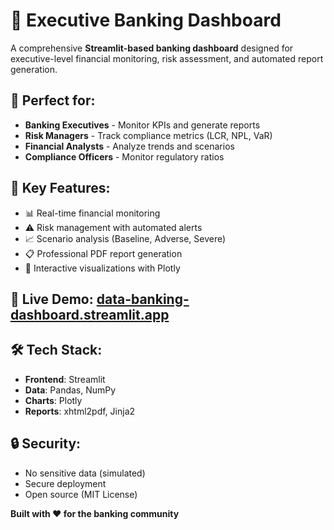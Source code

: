 # 🏦 Executive Banking Dashboard

A comprehensive **Streamlit-based banking dashboard** designed for executive-level financial monitoring, risk assessment, and automated report generation.

## 🎯 **Perfect for:**
- **Banking Executives** - Monitor KPIs and generate reports
- **Risk Managers** - Track compliance metrics (LCR, NPL, VaR)
- **Financial Analysts** - Analyze trends and scenarios
- **Compliance Officers** - Monitor regulatory ratios

## 🚀 **Key Features:**
- 📊 Real-time financial monitoring
- ⚠️ Risk management with automated alerts
- 📈 Scenario analysis (Baseline, Adverse, Severe)
- 📋 Professional PDF report generation
- 🎨 Interactive visualizations with Plotly

## 📱 **Live Demo:** [data-banking-dashboard.streamlit.app](https://data-banking-dashboard.streamlit.app/)

## 🛠️ **Tech Stack:**
- **Frontend**: Streamlit
- **Data**: Pandas, NumPy
- **Charts**: Plotly
- **Reports**: xhtml2pdf, Jinja2

## 🔒 **Security:**
- No sensitive data (simulated)
- Secure deployment
- Open source (MIT License)

**Built with ❤️ for the banking community**
